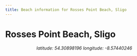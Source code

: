 ```yaml
---
title: Beach information for Rosses Point Beach, Sligo
---
```

# Rosses Point Beach, Sligo 

<div align="center"><i>latitude: 54.30898196 longitude: -8.57440246</i></div>
